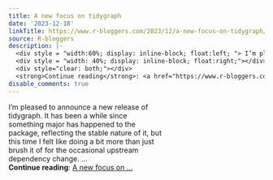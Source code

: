 ```yaml
---
title: A new focus on tidygraph
date: '2023-12-18'
linkTitle: https://www.r-bloggers.com/2023/12/a-new-focus-on-tidygraph/
source: R-bloggers
description: |-
  <div style = "width:60%; display: inline-block; float:left; "> I’m pleased to announce a new release of tidygraph. It has been a while since something major has happened to the package, reflecting the stable nature of it, but this time I felt like doing a bit more than just brush it of for the occasional upstream dependency change. ...</div>
  <div style = "width: 40%; display: inline-block; float:right;"></div>
  <div style="clear: both;"></div>
  <strong>Continue reading</strong>: <a href="https://www.r-bloggers.com/2023/12/a-new-focus-on-tidygraph/">A new focus on ...
disable_comments: true
---
```

<div style = "width:60%; display: inline-block; float:left; "> I’m pleased to announce a new release of tidygraph. It has been a while since something major has happened to the package, reflecting the stable nature of it, but this time I felt like doing a bit more than just brush it of for the occasional upstream dependency change. ...</div>
<div style = "width: 40%; display: inline-block; float:right;"></div>
<div style="clear: both;"></div>
<strong>Continue reading</strong>: <a href="https://www.r-bloggers.com/2023/12/a-new-focus-on-tidygraph/">A new focus on ...